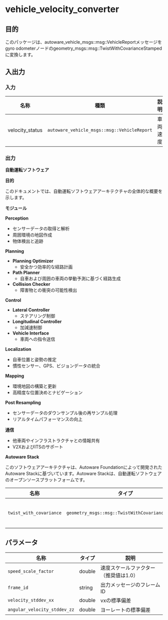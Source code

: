 # vehicle_velocity_converter

## 目的

このパッケージは、autoware_vehicle_msgs::msg::VehicleReportメッセージをgyro odometerノードのgeometry_msgs::msg::TwistWithCovarianceStampedに変換します。

## 入出力

### 入力

| 名称              | 種類                                        | 説明      |
| ----------------- | ------------------------------------------- | ---------------- |
| velocity_status | `autoware_vehicle_msgs::msg::VehicleReport` | 車両速度 |

### 出力

**自動運転ソフトウェア**

**目的**

このドキュメントでは、自動運転ソフトウェアアーキテクチャの全体的な概要を示します。

**モジュール**

**Perception**

* センサーデータの取得と解析
* 周囲環境の地図作成
* 物体検出と追跡

**Planning**

* **Planning Optimizer**
    * 安全かつ効率的な経路計画
* **Path Planner**
    * 自車および周囲の車両の挙動予測に基づく経路生成
* **Collision Checker**
    * 障害物との衝突の可能性検出

**Control**

* **Lateral Controller**
    * ステアリング制御
* **Longitudinal Controller**
    * 加減速制御
* **Vehicle Interface**
    * 車両への指令送信

**Localization**

* 自車位置と姿勢の推定
* 慣性センサー、GPS、ビジョンデータの統合

**Mapping**

* 環境地図の構築と更新
* 高精度な位置決めとナビゲーション

**Post Resampling**

* センサーデータのダウンサンプル後の再サンプル処理
* リアルタイムパフォーマンスの向上

**通信**

* 他車両やインフラストラクチャとの情報共有
* V2XおよびITSのサポート

**Autoware Stack**

このソフトウェアアーキテクチャは、Autoware Foundationによって開発されたAutoware Stackに基づいています。Autoware Stackは、自動運転ソフトウェアのオープンソースプラットフォームです。

| 名称                    | タイプ                                             | 説明                                             |
| ----------------------- | ------------------------------------------------ | -------------------------------------------------- |
| `twist_with_covariance` | `geometry_msgs::msg::TwistWithCovarianceStamped` | VehicleReportから変換された共分散付きtwist |

## パラメータ

| 名称                         | タイプ   | 説明                                          |
| ---------------------------- | ------ | ---------------------------------------------- |
| `speed_scale_factor`         | double | 速度スケールファクター（推奨値は1.0）       |
| `frame_id`                   | string | 出力メッセージのフレームID                      |
| `velocity_stddev_xx`         | double | vxの標準偏差                                  |
| `angular_velocity_stddev_zz` | double | ヨーレートの標準偏差                           |

